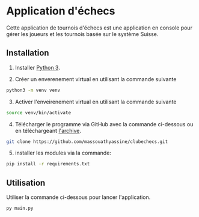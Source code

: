 # Application d'échecs

Cette application de tournois d'échecs est une application en console pour gérer les joueurs et les tournois basée sur le système Suisse.

## Installation

1. Installer [Python 3](https://www.python.org/downloads/).

2. Créer un enverenement virtual en utilisant la commande suivante

```bash
python3 -m venv venv
```
3. Activer l'enveirenement virtual en utilisant la commande suivante 

```bash
source venv/bin/activate
```

4. Télécharger le programme via GitHub avec la commande ci-dessous ou en téléchargeant [l'archive](https://github.com/massouathyassine/clubechecs.git).
```bash
git clone https://github.com/massouathyassine/clubechecs.git
```

5. installer les modules via la commande:
```cmd
pip install -r requirements.txt
```

## Utilisation

Utiliser la commande ci-dessous pour lancer l'application.

```cmd
py main.py
```
